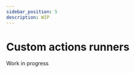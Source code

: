 ```yaml
---
sidebar_position: 5
description: WIP
---
```


# Custom actions runners

<span class="chip chip--primary">Work in progress</span>
